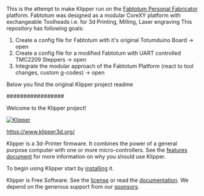 This is the attempt to make Klipper run on the [Fabtotum Personal Fabricator](https://opentotum.github.io/fabtotum.com-backup/index.html) platform.
Fabtotum was designed as a modular CoreXY platform with exchangeable Toolheads i.e. for 3d Printing, Milling, Laser engraving
This repository has following goals:

1. Create a config file for Fabtotum with it's original Totumduino Board -> open
2. Create a config file for a modified Fabtotum with UART controlled TMC2209 Steppers -> open
3. Integrate the modular approach of the Fabtotum Platform (react to tool changes, custom g-codes) -> open

Below you find the original Klipper project readme

#################

Welcome to the Klipper project!

[![Klipper](docs/img/klipper-logo-small.png)](https://www.klipper3d.org/)

https://www.klipper3d.org/

Klipper is a 3d-Printer firmware. It combines the power of a general
purpose computer with one or more micro-controllers. See the
[features document](https://www.klipper3d.org/Features.html) for more
information on why you should use Klipper.

To begin using Klipper start by
[installing](https://www.klipper3d.org/Installation.html) it.

Klipper is Free Software. See the [license](COPYING) or read the
[documentation](https://www.klipper3d.org/Overview.html). We depend on
the generous support from our
[sponsors](https://www.klipper3d.org/Sponsors.html).

